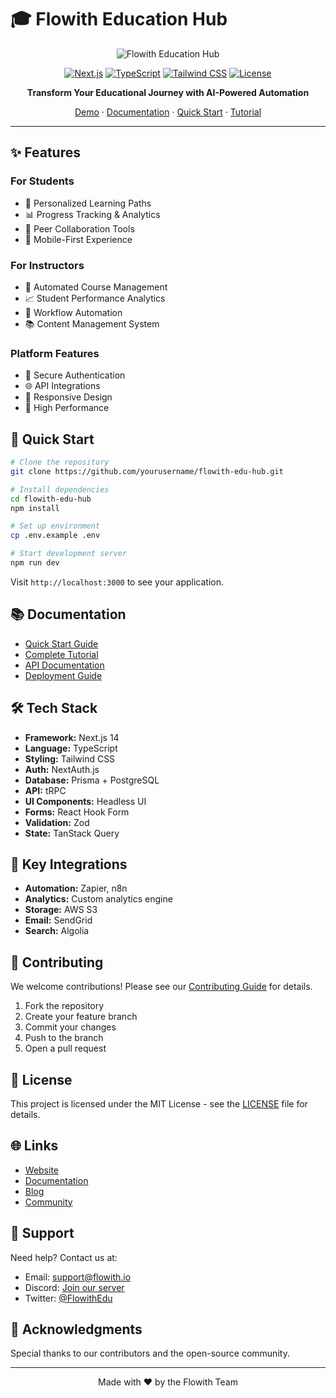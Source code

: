 # 🎓 Flowith Education Hub

<div align="center">

![Flowith Education Hub](https://your-image-url.com/banner.png)

[![Next.js](https://img.shields.io/badge/Next.js-14-black)](https://nextjs.org/)
[![TypeScript](https://img.shields.io/badge/TypeScript-5.0-blue)](https://www.typescriptlang.org/)
[![Tailwind CSS](https://img.shields.io/badge/Tailwind-3.0-38B2AC)](https://tailwindcss.com/)
[![License](https://img.shields.io/badge/license-MIT-green)](./LICENSE)

**Transform Your Educational Journey with AI-Powered Automation**

[Demo](https://demo.flowith.io) · [Documentation](./docs) · [Quick Start](./docs/QUICKSTART.md) · [Tutorial](./docs/TUTORIAL.md)

</div>

---

## ✨ Features

### For Students
- 🎯 Personalized Learning Paths
- 📊 Progress Tracking & Analytics
- 🤝 Peer Collaboration Tools
- 📱 Mobile-First Experience

### For Instructors
- 🤖 Automated Course Management
- 📈 Student Performance Analytics
- 🔄 Workflow Automation
- 📚 Content Management System

### Platform Features
- 🔐 Secure Authentication
- 🌐 API Integrations
- 📱 Responsive Design
- 🚀 High Performance

## 🚀 Quick Start

```bash
# Clone the repository
git clone https://github.com/yourusername/flowith-edu-hub.git

# Install dependencies
cd flowith-edu-hub
npm install

# Set up environment
cp .env.example .env

# Start development server
npm run dev
```

Visit `http://localhost:3000` to see your application.

## 📚 Documentation

- [Quick Start Guide](./docs/QUICKSTART.md)
- [Complete Tutorial](./docs/TUTORIAL.md)
- [API Documentation](./docs/API.md)
- [Deployment Guide](./docs/DEPLOYMENT.md)

## 🛠 Tech Stack

- **Framework:** Next.js 14
- **Language:** TypeScript
- **Styling:** Tailwind CSS
- **Auth:** NextAuth.js
- **Database:** Prisma + PostgreSQL
- **API:** tRPC
- **UI Components:** Headless UI
- **Forms:** React Hook Form
- **Validation:** Zod
- **State:** TanStack Query

## 🌟 Key Integrations

- **Automation:** Zapier, n8n
- **Analytics:** Custom analytics engine
- **Storage:** AWS S3
- **Email:** SendGrid
- **Search:** Algolia

## 🤝 Contributing

We welcome contributions! Please see our [Contributing Guide](./CONTRIBUTING.md) for details.

1. Fork the repository
2. Create your feature branch
3. Commit your changes
4. Push to the branch
5. Open a pull request

## 📝 License

This project is licensed under the MIT License - see the [LICENSE](./LICENSE) file for details.

## 🌐 Links

- [Website](https://flowith.io)
- [Documentation](https://docs.flowith.io)
- [Blog](https://blog.flowith.io)
- [Community](https://community.flowith.io)

## 📧 Support

Need help? Contact us at:
- Email: support@flowith.io
- Discord: [Join our server](https://discord.gg/flowith)
- Twitter: [@FlowithEdu](https://twitter.com/FlowithEdu)

## 🙏 Acknowledgments

Special thanks to our contributors and the open-source community.

---

<div align="center">
Made with ❤️ by the Flowith Team
</div> 